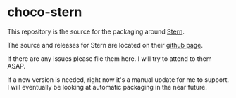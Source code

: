 # choco-stern

This repository is the source for the packaging around [Stern](https://github.com/curtdept/choco-stern).

The source and releases for Stern are located on their [github page](https://github.com/wercker/stern).

If there are any issues please file them here. 
I will try to attend to them ASAP.

If a new version is needed, right now it's a manual update for me to support.
I will eventually be looking at automatic packaging in the near future.